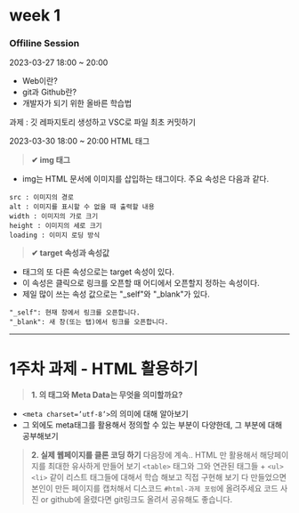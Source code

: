 # week 1 
### Offiline Session 

2023-03-27 18:00 ~ 20:00
- Web이란? 
- git과 Github란? 
- 개발자가 되기 위한 올바른 학습법

과제 : 깃 레파지토리 생성하고 VSC로 파일 최초 커밋하기   

2023-03-30 18:00 ~ 20:00
HTML 태그    

> **✔ img 태그**

- img는 HTML 문서에 이미지를 삽입하는 태그이다. 주요 속성은 다음과 같다.
```
src : 이미지의 경로
alt : 이미지를 표시할 수 없을 때 출력할 내용
width : 이미지의 가로 크기
height : 이미지의 세로 크기
loading : 이미지 로딩 방식
```

> **✔ target 속성과 속성값**    
- <a> 태그의 또 다른 속성으로는 target 속성이 있다. 
- 이 속성은 클릭으로 링크를 오픈할 때 어디에서 오픈할지 정하는 속성이다.
- 제일 많이 쓰는 속성 값으로는 "_self"와 "_blank"가 있다.

```
"_self": 현재 창에서 링크를 오픈합니다. 
"_blank": 새 창(또는 탭)에서 링크를 오픈합니다. 
```

---

# 1주차 과제 - HTML 활용하기 

> **1. <head>의 <meta> 태그와 Meta Data는 무엇을 의미할까요?**
- `<meta charset=’utf-8’>`의 의미에 대해 알아보기
- 그 외에도 meta태그를 활용해서 정의할 수 있는 부분이 다양한데, 그 부분에 대해 공부해보기

> **2. 실제 웹페이지를 클론 코딩 하기**
다음장에 계속..
HTML 만 활용해서 해당페이지를 최대한 유사하게 만들어 보기
`<table>` 태그와 그와 연관된 태그들 + `<ul><li>` 같이 리스트 태그들에 대해서 학습 해보고 직접 구현해 보기
다 만들었으면 본인이  만든 페이지를 캡처해서 디스코드 `#html-과제 포럼`에 올려주세요
코드 사진 or github에 올렸다면 git링크도 올려서 공유해도 좋습니다.

